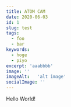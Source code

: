 ```yaml
---
title: ATOM CAM
date: 2020-06-03
id: 1
slug: test
tags:
  - foo
  - bar 
keywords:
  - hoge
  - piyo
excerpt: 'aaabbbb'
image: ''
imageAlt:	'alt image'
socialImage: ''
---
```


Hello World!